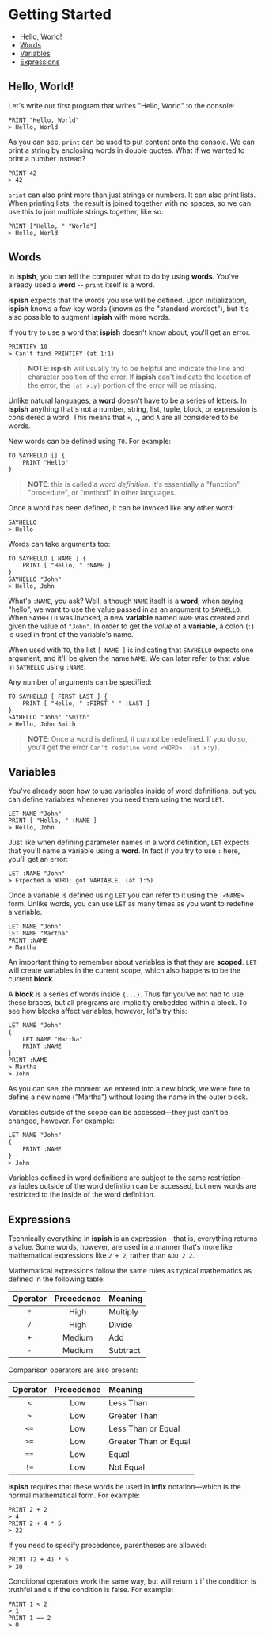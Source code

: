 # Getting Started

- [Hello, World!](#hello-world)
- [Words](#words)
- [Variables](#variables)
- [Expressions](#expressions)

## Hello, World!

Let's write our first program that writes "Hello, World" to the console:

```text
PRINT "Hello, World"
> Hello, World
```

As you can see, `print` can be used to put content onto the console. We can print a string by enclosing words in double quotes. What if we wanted to print a number instead?

```text
PRINT 42
> 42
```

`print` can also print more than just strings or numbers. It can also print lists. When printing lists, the result is joined together with no spaces, so we can use this to join multiple strings together, like so:

```text
PRINT ["Hello, " "World"]
> Hello, World
```

## Words

In **ispish**, you can tell the computer what to do by using **words**. You've already used a **word** -- `print` itself is a word.

**ispish** expects that the words you use will be defined. Upon initialization, **ispish** knows a few key words (known as the "standard wordset"), but it's also possible to augment **ispish** with more words.

If you try to use a word that **ispish** doesn't know about, you'll get an error.

```text
PRINTIFY 10
> Can't find PRINTIFY (at 1:1)
```

> **NOTE**: **ispish** will usually try to be helpful and indicate the line and character position of the error. If **ispish** can't indicate the location of the error, the `(at x:y)` portion of the error will be missing.

Unlike natural languages, a **word** doesn't have to be a series of letters. In **ispish** anything that's not a number, string, list, tuple, block, or expression is considered a word. This means that `+`, `.`, and `A` are all considered to be words.

New words can be defined using `TO`. For example:

```text
TO SAYHELLO [] {
    PRINT "Hello"
}
```

> **NOTE**: this is called a _word definition_. It's essentially a "function", "procedure", or "method" in other languages.

Once a word has been defined, it can be invoked like any other word:

```text
SAYHELLO
> Hello
```

Words can take arguments too:

```text
TO SAYHELLO [ NAME ] {
    PRINT [ "Hello, " :NAME ]
}
SAYHELLO "John"
> Hello, John
```

What's `:NAME`, you ask? Well, although `NAME` itself is a **word**, when saying "hello", we want to use the value passed in as an argument to `SAYHELLO`. When `SAYHELLO` was invoked, a new **variable** named `NAME` was created and given the value of `"John"`. In order to get the _value_ of a **variable**, a colon (`:`) is used in front of the variable's name.

When used with `TO`, the list `[ NAME ]` is indicating that `SAYHELLO` expects one argument, and it'll be given the name `NAME`. We can later refer to that value in `SAYHELLO` using `:NAME`.

Any number of arguments can be specified:

```text
TO SAYHELLO [ FIRST LAST ] {
    PRINT [ "Hello, " :FIRST " " :LAST ]
}
SAYHELLO "John" "Smith"
> Hello, John Smith
```

> **NOTE**: Once a word is defined, it _cannot_ be redefined. If you do so, you'll get the error `Can't redefine word <WORD>. (at x:y)`.

## Variables

You've already seen how to use variables inside of word definitions, but you can define variables whenever you need them using the word `LET`.

```text
LET NAME "John"
PRINT [ "Hello, " :NAME ]
> Hello, John
```

Just like when defining parameter names in a word definition, `LET` expects that you'll name a variable using a **word**. In fact if you try to use `:` here, you'll get an error:

```text
LET :NAME "John"
> Expected a WORD; got VARIABLE. (at 1:5)
```

Once a variable is defined using `LET` you can refer to it using the `:<NAME>` form. Unlike words, you can use `LET` as many times as you want to redefine a variable.

```text
LET NAME "John"
LET NAME "Martha"
PRINT :NAME
> Martha
```

An important thing to remember about variables is that they are **scoped**. `LET` will create variables in the current scope, which also happens to be the current **block**.

A **block** is a series of words inside `{...}`. Thus far you've not had to use these braces, but all programs are implicitly embedded within a block. To see how blocks affect variables, however, let's try this:

```text
LET NAME "John"
{
    LET NAME "Martha"
    PRINT :NAME
}
PRINT :NAME
> Martha
> John
```

As you can see, the moment we entered into a new block, we were free to define a new name ("Martha") without losing the name in the outer block.

Variables outside of the scope can be accessed—they just can't be changed, however. For example:

```text
LET NAME "John"
{
    PRINT :NAME
}
> John
```

Variables defined in word definitions are subject to the same restriction–variables outside of the word defintion can be accessed, but new words are restricted to the inside of the word definition.

## Expressions

Technically everything in **ispish** is an expression—that is, everything returns a value. Some words, however, are used in a manner that's more like mathematical expressions like `2 + 2`, rather than `ADD 2 2`.

Mathematical expressions follow the same rules as typical mathematics as defined in the following table:

Operator | Precedence | Meaning
:-------:|:----------:|:---------
`*`      | High       | Multiply
`/`      | High       | Divide
`+`      | Medium     | Add
`-`      | Medium     | Subtract

Comparison operators are also present:

Operator | Precedence | Meaning
:-------:|:----------:|:---------
`<`      | Low        | Less Than
`>`      | Low        | Greater Than
`<=`     | Low        | Less Than or Equal
`>=`     | Low        | Greater Than or Equal
`==`     | Low        | Equal
`!=`     | Low        | Not Equal

**ispish** requires that these words be used in **infix** notation—which is the normal mathematical form. For example:

```text
PRINT 2 + 2
> 4
PRINT 2 + 4 * 5
> 22
```

If you need to specify precedence, parentheses are allowed:

```text
PRINT (2 + 4) * 5
> 30
```

Conditional operators work the same way, but will return `1` if the condition is truthful and `0` if the condition is false. For example:

```text
PRINT 1 < 2
> 1
PRINT 1 == 2
> 0
```
